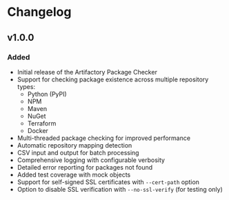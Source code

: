 # Changelog
## v1.0.0
### Added
- Initial release of the Artifactory Package Checker
- Support for checking package existence across multiple repository types:
  - Python (PyPI)
  - NPM
  - Maven
  - NuGet
  - Terraform
  - Docker
- Multi-threaded package checking for improved performance
- Automatic repository mapping detection
- CSV input and output for batch processing
- Comprehensive logging with configurable verbosity
- Detailed error reporting for packages not found
- Added test coverage with mock objects
- Support for self-signed SSL certificates with `--cert-path` option
- Option to disable SSL verification with `--no-ssl-verify` (for testing only)
